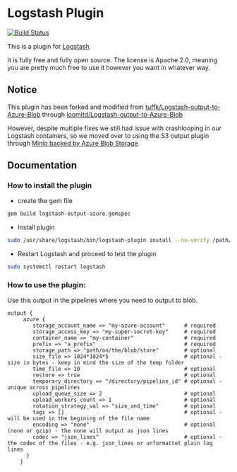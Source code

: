 # Logstash Plugin
[![Build Status](https://travis-ci.org/paulpc/Logstash-output-to-Azure-Blob.svg?branch=master)](https://travis-ci.org/paulpc/Logstash-output-to-Azure-Blob)

This is a plugin for [Logstash](https://github.com/elastic/logstash).

It is fully free and fully open source. The license is Apache 2.0, meaning you are pretty much free to use it however you want in whatever way.

## Notice
This plugin has been forked and modified from [tuffk/Logstash-output-to-Azure-Blob](https://github.com/tuffk/Logstash-output-to-Azure-Blob) through [loomltd/Logstash-output-to-Azure-Blob](https://github.com/loomltd/logstash-output-to-azure-blob)

However, despite multiple fixes we still had issue with crashlooping in our Logstash containers, so we moved over to using the S3 output plugin through [Minio backed by Azure Blob Storage](https://www.minio.io/azure.html)

## Documentation

### How to install the plugin
- create the gem file
```sh
gem build logstash-output-azure.gemspec
```
- Install plugin
```sh
sudo /usr/share/logstash/bin/logstash-plugin install --no-verify /path/to/gem/file/logstash-output-azure-[version].gem
```
- Restart Logstash and proceed to test the plugin
```sh
sudo systemctl restart logstash
```
### How to use the plugin:
Use this output in the pipelines where you need to output to blob.
```
output {
     azure {
        storage_account_name => "my-azure-account"      # required
        storage_access_key => "my-super-secret-key"     # required
        container_name => "my-container"                # required
        prefix => "a_prefix"                            # required
        storage_path => "path/on/the/blob/store"        # optional
        size_file => 1024*1024*5                        # optional - size in bytes - keep in mind the size of the temp folder
        time_file => 10                                 # optional
        restore => true                                 # optional
        temporary_directory => "/directory/pipeline_id" # optional - unique across pipelines
        upload_queue_size => 2                          # optional
        upload_workers_count => 1                       # optional
        rotation_strategy_val => "size_and_time"        # optional
        tags => []                                      # optional - will be used in the begining of the file name
        encoding => "none"                              # optional (none or gzip) - the none will output as json lines
        codec => "json_lines"                           # optional - the codec of the files - e.g. json_lines or unformattet plain log lines
      }
    }
```
